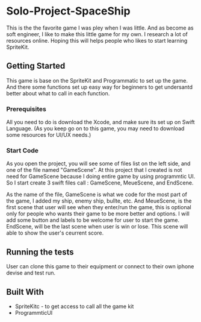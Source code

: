 # Solo-Project-SpaceShip
This is the the favorite game I was pley when I was little. And as become as soft engineer, I like to make this little game for my own. I research a lot of resources online. Hoping this will helps people who likes to start learning SpriteKit.

## Getting Started
This game is base on the SpriteKit and Programmatic to set up the game. And there some functions set up easy way for beginners to get undersantd better about what to call in each function.


### Prerequisites
All you need to do is download the Xcode, and make sure its set up on Swift Language. (As you keep go on to this game, you may need to download some resources for UI/UX needs.)

### Start Code
As you open the project, you will see some of files list on the left side, and one of the file named "GameScene". At this project that I created is not need for GameScene because I doing entire game by using programmtic UI. So I start create 3 swift files call : GameScene, MeueScene, and EndScene.

As the name of the file, GameScene is what we code for the most part of the game, I added my ship, enemy ship, bullte, etc. And MeueScene, is the first scene that user will see when they enter/run the game, this is optional only for people who wants their game to be more better and options. I will add some button and labels to be welcome for user to start the game. EndScene, will be the last scene when user is win or lose. This scene will able to show the user's ceurrent score. 


## Running the tests
User can clone this game to their equipment or connect to their own iphone devise and test run.

## Built With
* SpriteKitc - to get access to call all the game kit
* ProgrammticUI 
